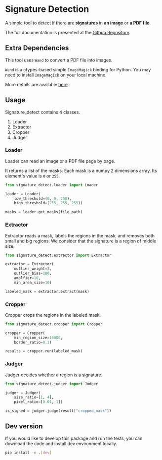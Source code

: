 # Signature Detection

A simple tool to detect if there are **signatures** in **an image** or **a PDF file**.

The full documentation is presented at the [Github Repository](https://github.com/EnzoSeason/signature_detection).

## Extra Dependencies

This tool uses `Wand` to convert a PDF file into images. 

`Wand` is a ctypes-based simple `ImageMagick` binding for Python. You may need to install `ImageMagick` on your local machine.

More details are available [here](https://docs.wand-py.org/en/0.6.6/).

## Usage

Signature_detect contains 4 classes.

1. Loader
2. Extractor
3. Cropper
4. Judger

### Loader

Loader can read an image or a PDF file page by page.

It returns a list of the masks. Each mask is a numpy 2 dimensions array. Its element's value is `0` or `255`.

```python
from signature_detect.loader import Loader

loader = Loader(
    low_threshold=(0, 0, 250), 
    high_threshold=(255, 255, 255))

masks = loader.get_masks(file_path)
```


### Extractor

Extractor reads a mask, labels the regions in the mask, and removes both small and big regions. We consider that the signature is a region of middle size.

```python
from signature_detect.extractor import Extractor

extractor = Extractor(
    outlier_weight=3, 
    outlier_bias=100, 
    amplfier=10, 
    min_area_size=10)

labeled_mask = extractor.extract(mask)
```

### Cropper

Cropper crops the regions in the labeled mask.

```python
from signature_detect.cropper import Cropper

cropper = Cropper(
    min_region_size=10000, 
    border_ratio=0.1)

results = cropper.run(labeled_mask)
```

### Judger

Judger decides whether a region is a signature.

```python
from signature_detect.judger import Judger

judger = Judger(
    size_ratio=[1, 4], 
    pixel_ratio=[0.01, 1])

is_signed = judger.judge(result["cropped_mask"])
```

## Dev version

If you would like to develop this package and run the tests, you can download the code and install dev environment locally.

```bash
pip install -e .[dev]
```